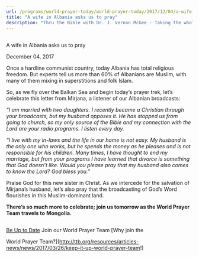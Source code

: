 ```yaml
---
url: /programs/world-prayer-today/world-prayer-today/2017/12/04/a-wife-in-albania-asks-us-to-pray
title: "A wife in Albania asks us to pray"
description: "Thru the Bible with Dr. J. Vernon McGee - Taking the whole Word to the whole world"
---
```







## 
 A wife in Albania asks us to pray


December 04, 2017




Once a hardline communist country, today Albania has total religious freedom. But experts tell us more than 60% of Albanians are Muslim, with many of them mixing in superstitions and folk Islam.


So, as we fly over the Balkan Sea and begin today’s prayer trek, let’s celebrate this letter from Mirjana, a listener of our Albanian broadcasts:  


*“I am married with two daughters. I recently became a Christian through your broadcasts, but my husband opposes it. He has stopped us from going to church, so my only source of the Bible and my connection with the Lord are your radio programs. I listen every day.* 


*“I live with my in-laws and the life in our home is not easy. My husband is the only one who works, but he spends the money as he pleases and is not responsible for his children. Many times, I have thought to end my marriage, but from your programs I have learned that divorce is something that God doesn’t like. Would you please pray that my husband also comes to know the Lord? God bless you.”*


Praise God for this new sister in Christ. As we intercede for the salvation of Mirjana’s husband, let’s also pray that the broadcasting of God’s Word flourishes in this Muslim-dominant land.


**There’s so much more to celebrate; join us tomorrow as the World Prayer Team travels to** **Mongolia.**







## 




[Be Up to Date](http://feeds.feedburner.com/WorldPrayerToday "World Prayer Today RSS Feed")
Join our World Prayer Team
[Why join the  

World Prayer Team?](http://ttb.org/resources/articles-news/news/2017/03/26/keep-it-up-world-prayer-team!)




